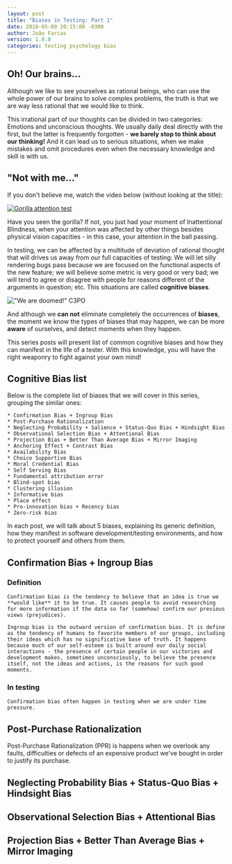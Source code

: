 ```yaml
---
layout: post
title: "Biases in Testing: Part 1"
date: 2018-05-09 20:15:00 -0300
author: João Farias
version: 1.0.0
categories: testing psychology bias
---
```


## Oh! Our brains...

Although we like to see yourselves as rational beings, who can use the whole
power of our brains to solve complex problems, the truth is that we are way less rational that
we would like to think.

This irrational part of our thoughts can be divided in two categories: Emotions and unconscious thoughts.
We usually daily deal directly with the first, but the latter is frequently forgotten - **we barely stop to
think about our thinking!** And it can lead us to serious situations, when we make mistakes and omit procedures
even when the necessary knowledge and skill is with us.

## "Not with me..."

If you don't believe me, watch the video below (without looking at the title):

[![Gorilla attention test](http://img.youtube.com/vi/UfA3ivLK_tE/0.jpg)](http://www.youtube.com/watch?v=UfA3ivLK_tE "Gorilla attention test")

Have you seen the gorilla? If not, you just had your moment of Inattentional Blindness, when your attention
was affected by other things besides physical vision capacities - in this case, your attention in the
ball passing.

In testing, we can be affected by a multitude of deviation of rational thought that will drives us away
from our full capacities of testing: We will let silly rendering bugs pass because we are focused on
the functional aspects of the new feature; we will believe some metric is very good or very bad; we
will tend to agree or disagree with people for reasons different of the arguments in question; etc. This
situations are called **cognitive biases**.

!["We are doomed!" C3PO](https://78.media.tumblr.com/d5f9dd80fdc3573c85a7ebb275a929cc/tumblr_n52a3hNrvd1qg4blro1_500.gif)

And although we **can not** eliminate completely the occurrences of **biases**, the moment we know the types
of biases that may happen, we can be more **aware** of ourselves, and detect moments when they happen.

This series posts will present list of common cognitive biases and how they can manifest in the life of a tester.
With this knowledge, you will have the right weaponry to fight against your own mind!

## Cognitive Bias list

Below is the complete list of biases that we will cover in this series, grouping the similar ones:

    * Confirmation Bias + Ingroup Bias
    * Post-Purchase Rationalization
    * Neglecting Probability + Salience + Status-Quo Bias + Hindsight Bias
    * Observational Selection Bias + Attentional Bias
    * Projection Bias + Better Than Average Bias + Mirror Imaging
    * Anchoring Effect + Contrast Bias
    * Availability Bias
    * Choice Supportive Bias
    * Moral Credential Bias
    * Self Serving Bias
    * Fundamental attribution error
    * Blind-spot bias
    * Clustering illusion
    * Informative bias
    * Place effect
    * Pro-innovation bias + Recency bias
    * Zero-risk bias

In each post, we will talk about 5 biases, explaining its generic definition, how they
manifest in software development/testing environments, and how to protect yourself and others
from them.

## Confirmation Bias + Ingroup Bias

### Definition

    Confirmation bias is the tendency to believe that an idea is true we **would like** it to be true. It causes people to avoid researching for more information if the data so far (somehow) confirm our previous views (prejudices).

    Ingroup bias is the outward version of confirmation bias. It is define as the tendency of humans to favorite members of our groups, including their ideas which has no significative base of truth. It happens because much of our self-esteem is built around our daily social interactions - the presence of certain people in our victories and development makes, sometimes unconsciously, to believe the presence itself, not the ideas and actions, is the reasons for such good moments.

### In testing

    Confirmation bias often happen in testing when we are under time pressure.

## Post-Purchase Rationalization

Post-Purchase Rationalization (PPR) is happens when we overlook any faults, difficulties or defects of an expensive product we've bought in order to justify its purchase.

## Neglecting Probability Bias + Status-Quo Bias + Hindsight Bias

## Observational Selection Bias + Attentional Bias

## Projection Bias + Better Than Average Bias + Mirror Imaging
